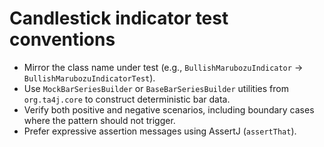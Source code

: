 # Candlestick indicator test conventions

- Mirror the class name under test (e.g., `BullishMarubozuIndicator` -> `BullishMarubozuIndicatorTest`).
- Use `MockBarSeriesBuilder` or `BaseBarSeriesBuilder` utilities from `org.ta4j.core` to construct deterministic bar data.
- Verify both positive and negative scenarios, including boundary cases where the pattern should not trigger.
- Prefer expressive assertion messages using AssertJ (`assertThat`).
